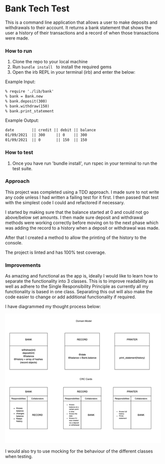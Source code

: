 # Bank Tech Test

This is a command line application that allows a user to make deposits and withdrawals to their account. It returns a bank statement that shows the user a history of their transactions and a record of when those transactions were made.

### How to run

1. Clone the repo to your local machine
2. Run ```bundle install ``` to install the required gems
3. Open the irb REPL in your terminal (irb) and enter the below:

Example Input:

```
% require './lib/bank'
% bank = Bank.new
% bank.deposit(300)
% bank.withdraw(150)
% bank.print_statement

```
Example Output:

```
date        || credit || debit || balance
01/09/2021  || 300     || 0    || 300
01/09/2021  || 0       || 150  || 150 

```

### How to test

1. Once you have run 'bundle install', run rspec in your terminal to run the test suite.

### Approach

This project was completed using a TDD approach. I made sure to not write any code unless I had written a failing test for it first.
I then passed that test with the simplest code I could and refactored if necessary.

I started by making sure that the balance started at 0 and could not go above/below set amounts. I then made sure deposit and withdrawal methods were working correctly before moving on to the next phase which was adding the record to a history when a deposit or withdrawal was made.

After that I created a method to allow the printing of the history to the console.

The project is linted and has 100% test coverage.

### Improvements

As amazing and functional as the app is, ideally I would like to learn how to separate the functionality into 3 classes. This is to improve readability as well as adhere to the Single Responsibility Principle as currently all my functionality is based in one class. Separating this out will also make the code easier to change or add additional functionality if required.

I have diagrammed my thought process below:

![Domain Model & CRC Cards](./dom-model.png)

I would also try to use mocking for the behaviour of the different classes when testing.



